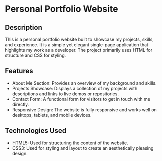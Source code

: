 # Personal Portfolio Website

## Description
This is a personal portfolio website built to showcase my projects, skills, and experience. It is a simple yet elegant single-page application that highlights my work as a developer. The project primarily uses HTML for structure and CSS for styling.

## Features
- About Me Section: Provides an overview of my background and skills.
- Projects Showcase: Displays a collection of my projects with descriptions and links to live demos or repositories.
- Contact Form: A functional form for visitors to get in touch with me directly.
- Responsive Design: The website is fully responsive and works well on desktops, tablets, and mobile devices.

## Technologies Used
- HTML5: Used for structuring the content of the website.
- CSS3: Used for styling and layout to create an aesthetically pleasing design.


